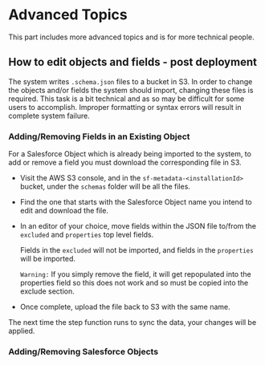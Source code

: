 # Advanced Topics

This part includes more advanced topics and is for more technical people.

## How to edit objects and fields - post deployment

The system writes `.schema.json` files to a bucket in S3. In order to change the objects and/or fields the system should import, changing these files is required. This task is a bit technical and as so may be difficult for some users to accomplish. Improper formatting or syntax errors will result in complete system failure.

### Adding/Removing Fields in an Existing Object

For a Salesforce Object which is already being imported to the system, to add or remove a field you must download the corresponding file in S3.

- Visit the AWS S3 console, and in the `sf-metadata-<installationId>` bucket, under the `schemas` folder will be all the files.
- Find the one that starts with the Salesforce Object name you intend to edit and download the file.
- In an editor of your choice, move fields within the JSON file to/from the `excluded` and `properties` top level fields.

  Fields in the `excluded` will not be imported, and fields in the `properties` will be imported.

  `Warning:` If you simply remove the field, it will get repopulated into the properties field so this does not work and so must be copied into the exclude section.

- Once complete, upload the file back to S3 with the same name.

The next time the step function runs to sync the data, your changes will be applied.

### Adding/Removing Salesforce Objects
